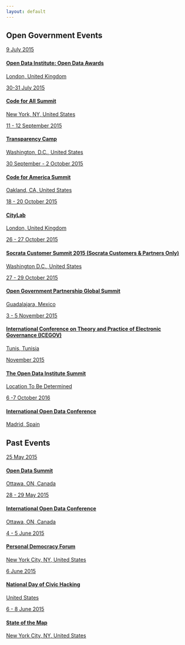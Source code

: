 ```yaml
---
layout: default
---
```


## Open Government Events

<div class="list-group">
  <a class="list-group-item" href="http://awards.theodi.org/">
    <span class="badge">9 July 2015</span>
    <h4>Open Data Institute: Open Data Awards</h4>
    <p>London, United Kingdom</p>
  </a>
  <a class="list-group-item" href="http://codeforall.org/summit">
    <span class="badge">30-31 July 2015</span>
    <h4>Code for All Summit</h4>
    <p>New York, NY, United States</p>
  </a>
  <a class="list-group-item" href="http://transparencycamp.org/">
    <span class="badge">11 - 12 September 2015</span>
    <h4>Transparency Camp</h4>
    <p>Washington, D.C., United States</p>
  </a>
  <a class="list-group-item" href="http://www.codeforamerica.org/summit/">
    <span class="badge">30 September - 2 October 2015</span>
    <h4>Code for America Summit</h4>
    <p>Oakland, CA, United States</p>
  </a>
  <a class="list-group-item" href="http://www.theatlantic.com/live/events/citylab/2015/">
    <span class="badge">18 - 20 October 2015</span>
    <h4>CityLab</h4>
    <p>London, United Kingdom</p>
  </a>
  <a class="list-group-item" href="http://customer-summit.socrata.com/">
    <span class="badge">26 - 27 October 2015</span>
    <h4>Socrata Customer Summit 2015 (Socrata Customers & Partners Only)</h4>
    <p>Washington D.C., United States</p>
  </a>
  <a class="list-group-item" href="http://www.opengovpartnership.org/2015Summit">
    <span class="badge">27 - 29 October 2015</span>
    <h4>Open Government Partnership Global Summit</h4>
    <p>Guadalajara, Mexico</p>
  </a>
  <a class="list-group-item" href="http://icegov.org/">
    <span class="badge">3 - 5 November 2015</span>
    <h4>International Conference on Theory and Practice of Electronic Governance (ICEGOV)</h4>
    <p>Tunis, Tunisia</p>
  </a>
  <a class="list-group-item" href="http://summit.theodi.org/">
    <span class="badge">November 2015</span>
    <h4>The Open Data Institute Summit</h4>
    <p>Location To Be Determined</p>
  </a>
  <a class="list-group-item" href="http://www.iodc2016.es/">
    <span class="badge">6 -7 October 2016</span>
    <h4>International Open Data Conference</h4>
    <p>Madrid, Spain</p>
  </a>
</div>

## Past Events

<div class="list-group">
  <a class="list-group-item" href="http://opendatasummit.ca/en/">
    <span class="badge">25 May 2015</span>
    <h4>Open Data Summit</h4>
    <p>Ottawa, ON, Canada</p>
  </a>
  <a class="list-group-item" href="http://opendatacon.org/">
    <span class="badge">28 - 29 May 2015</span>
    <h4>International Open Data Conference</h4>
    <p>Ottawa, ON, Canada</p>
  </a>
  <a class="list-group-item" href="https://personaldemocracy.com/conference">
    <span class="badge">4 - 5 June 2015</span>
    <h4>Personal Democracy Forum</h4>
    <p>New York City, NY, United States</p>
  </a>
  <a class="list-group-item" href="http://hackforchange.org/">
    <span class="badge">6 June 2015</span>
    <h4>National Day of Civic Hacking</h4>
    <p>United States</p>
  </a>
  <a class="list-group-item" href="http://stateofthemap.us/">
    <span class="badge">6 - 8 June 2015</span>
    <h4>State of the Map</h4>
    <p>New York City, NY, United States</p>
  </a>
</div>
